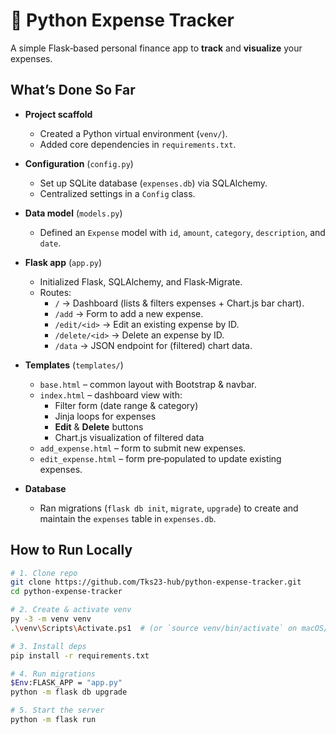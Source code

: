 # 🏦 Python Expense Tracker

A simple Flask‑based personal finance app to **track** and **visualize** your expenses.

## What’s Done So Far

- **Project scaffold**

  - Created a Python virtual environment (`venv/`).
  - Added core dependencies in `requirements.txt`.

- **Configuration** (`config.py`)

  - Set up SQLite database (`expenses.db`) via SQLAlchemy.
  - Centralized settings in a `Config` class.

- **Data model** (`models.py`)

  - Defined an `Expense` model with `id`, `amount`, `category`, `description`, and `date`.

- **Flask app** (`app.py`)

  - Initialized Flask, SQLAlchemy, and Flask‑Migrate.
  - Routes:
    - `/` → Dashboard (lists & filters expenses + Chart.js bar chart).
    - `/add` → Form to add a new expense.
    - `/edit/<id>` → Edit an existing expense by ID.
    - `/delete/<id>` → Delete an expense by ID.
    - `/data` → JSON endpoint for (filtered) chart data.

- **Templates** (`templates/`)

  - `base.html` – common layout with Bootstrap & navbar.
  - `index.html` – dashboard view with:
    - Filter form (date range & category)
    - Jinja loops for expenses
    - **Edit** & **Delete** buttons
    - Chart.js visualization of filtered data
  - `add_expense.html` – form to submit new expenses.
  - `edit_expense.html` – form pre‑populated to update existing expenses.

- **Database**
  - Ran migrations (`flask db init`, `migrate`, `upgrade`) to create and maintain the `expenses` table in `expenses.db`.

## How to Run Locally

```bash
# 1. Clone repo
git clone https://github.com/Tks23-hub/python-expense-tracker.git
cd python-expense-tracker

# 2. Create & activate venv
py -3 -m venv venv
.\venv\Scripts\Activate.ps1  # (or `source venv/bin/activate` on macOS/Linux)

# 3. Install deps
pip install -r requirements.txt

# 4. Run migrations
$Env:FLASK_APP = "app.py"
python -m flask db upgrade

# 5. Start the server
python -m flask run
```
